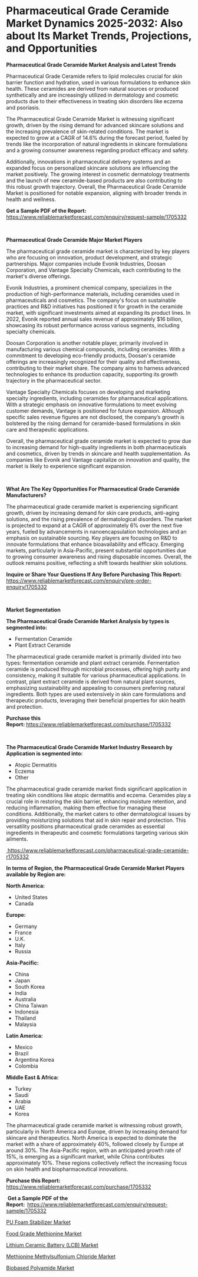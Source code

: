 <p><h1>Pharmaceutical Grade Ceramide Market Dynamics 2025-2032: Also about Its Market Trends, Projections, and Opportunities</h1></p><p><strong>Pharmaceutical Grade Ceramide Market Analysis and Latest Trends</strong></p>
<p><p>Pharmaceutical Grade Ceramide refers to lipid molecules crucial for skin barrier function and hydration, used in various formulations to enhance skin health. These ceramides are derived from natural sources or produced synthetically and are increasingly utilized in dermatology and cosmetic products due to their effectiveness in treating skin disorders like eczema and psoriasis. </p><p>The Pharmaceutical Grade Ceramide Market is witnessing significant growth, driven by the rising demand for advanced skincare solutions and the increasing prevalence of skin-related conditions. The market is expected to grow at a CAGR of 14.6% during the forecast period, fueled by trends like the incorporation of natural ingredients in skincare formulations and a growing consumer awareness regarding product efficacy and safety. </p><p>Additionally, innovations in pharmaceutical delivery systems and an expanded focus on personalized skincare solutions are influencing the market positively. The growing interest in cosmetic dermatology treatments and the launch of new ceramide-based products are also contributing to this robust growth trajectory. Overall, the Pharmaceutical Grade Ceramide Market is positioned for notable expansion, aligning with broader trends in health and wellness.</p></p>
<p><strong>Get a Sample PDF of the Report:&nbsp;</strong> <a href="https://www.reliablemarketforecast.com/enquiry/request-sample/1705332?utm_campaign=1141&utm_medium=2&utm_source=Github&utm_content=ia&utm_term=27032025&utm_id=pharmaceutical-grade-ceramide">https://www.reliablemarketforecast.com/enquiry/request-sample/1705332</a></p>
<p>&nbsp;</p>
<p><strong>Pharmaceutical Grade Ceramide Major Market Players</strong></p>
<p><p>The pharmaceutical grade ceramide market is characterized by key players who are focusing on innovation, product development, and strategic partnerships. Major companies include Evonik Industries, Doosan Corporation, and Vantage Specialty Chemicals, each contributing to the market's diverse offerings.</p><p>Evonik Industries, a prominent chemical company, specializes in the production of high-performance materials, including ceramides used in pharmaceuticals and cosmetics. The company's focus on sustainable practices and R&D initiatives has positioned it for growth in the ceramide market, with significant investments aimed at expanding its product lines. In 2022, Evonik reported annual sales revenue of approximately $16 billion, showcasing its robust performance across various segments, including specialty chemicals.</p><p>Doosan Corporation is another notable player, primarily involved in manufacturing various chemical compounds, including ceramides. With a commitment to developing eco-friendly products, Doosan's ceramide offerings are increasingly recognized for their quality and effectiveness, contributing to their market share. The company aims to harness advanced technologies to enhance its production capacity, supporting its growth trajectory in the pharmaceutical sector.</p><p>Vantage Specialty Chemicals focuses on developing and marketing specialty ingredients, including ceramides for pharmaceutical applications. With a strategic emphasis on innovative formulations to meet evolving customer demands, Vantage is positioned for future expansion. Although specific sales revenue figures are not disclosed, the company’s growth is bolstered by the rising demand for ceramide-based formulations in skin care and therapeutic applications.</p><p>Overall, the pharmaceutical grade ceramide market is expected to grow due to increasing demand for high-quality ingredients in both pharmaceuticals and cosmetics, driven by trends in skincare and health supplementation. As companies like Evonik and Vantage capitalize on innovation and quality, the market is likely to experience significant expansion.</p></p>
<p>&nbsp;</p>
<p><strong>What Are The Key Opportunities For Pharmaceutical Grade Ceramide Manufacturers?</strong></p>
<p><p>The pharmaceutical grade ceramide market is experiencing significant growth, driven by increasing demand for skin care products, anti-aging solutions, and the rising prevalence of dermatological disorders. The market is projected to expand at a CAGR of approximately 6% over the next five years, fueled by advancements in nanoencapsulation technologies and an emphasis on sustainable sourcing. Key players are focusing on R&D to innovate formulations that enhance bioavailability and efficacy. Emerging markets, particularly in Asia-Pacific, present substantial opportunities due to growing consumer awareness and rising disposable incomes. Overall, the outlook remains positive, reflecting a shift towards healthier skin solutions.</p></p>
<p><strong>Inquire or Share Your Questions If Any Before Purchasing This Report:</strong> <a href="https://www.reliablemarketforecast.com/enquiry/pre-order-enquiry/1705332?utm_campaign=1141&utm_medium=2&utm_source=Github&utm_content=ia&utm_term=27032025&utm_id=pharmaceutical-grade-ceramide">https://www.reliablemarketforecast.com/enquiry/pre-order-enquiry/1705332</a></p>
<p>&nbsp;</p>
<p><strong>Market Segmentation</strong></p>
<p><strong>The Pharmaceutical Grade Ceramide Market Analysis by types is segmented into:</strong></p>
<p><ul><li>Fermentation Ceramide</li><li>Plant Extract Ceramide</li></ul></p>
<p><p>The pharmaceutical grade ceramide market is primarily divided into two types: fermentation ceramide and plant extract ceramide. Fermentation ceramide is produced through microbial processes, offering high purity and consistency, making it suitable for various pharmaceutical applications. In contrast, plant extract ceramide is derived from natural plant sources, emphasizing sustainability and appealing to consumers preferring natural ingredients. Both types are used extensively in skin care formulations and therapeutic products, leveraging their beneficial properties for skin health and protection.</p></p>
<p><strong>Purchase this Report:&nbsp;</strong><a href="https://www.reliablemarketforecast.com/purchase/1705332?utm_campaign=1141&utm_medium=2&utm_source=Github&utm_content=ia&utm_term=27032025&utm_id=pharmaceutical-grade-ceramide">https://www.reliablemarketforecast.com/purchase/1705332</a></p>
<p>&nbsp;</p>
<p><strong>The Pharmaceutical Grade Ceramide Market Industry Research by Application is segmented into:</strong></p>
<p><ul><li>Atopic Dermatitis</li><li>Eczema</li><li>Other</li></ul></p>
<p><p>The pharmaceutical grade ceramide market finds significant application in treating skin conditions like atopic dermatitis and eczema. Ceramides play a crucial role in restoring the skin barrier, enhancing moisture retention, and reducing inflammation, making them effective for managing these conditions. Additionally, the market caters to other dermatological issues by providing moisturizing solutions that aid in skin repair and protection. This versatility positions pharmaceutical grade ceramides as essential ingredients in therapeutic and cosmetic formulations targeting various skin ailments.</p></p>
<p><a href="https://www.reliablemarketforecast.com/pharmaceutical-grade-ceramide-r1705332?utm_campaign=1141&utm_medium=2&utm_source=Github&utm_content=ia&utm_term=27032025&utm_id=pharmaceutical-grade-ceramide">&nbsp;https://www.reliablemarketforecast.com/pharmaceutical-grade-ceramide-r1705332</a></p>
<p><strong>In terms of Region, the Pharmaceutical Grade Ceramide Market Players available by Region are:</strong></p>
<p>
    <p> <strong> North America: </strong>
        <ul>
            <li>United States</li>
            <li>Canada</li>
        </ul>
        </p> 
    <p> <strong> Europe: </strong>
        <ul>
            <li>Germany</li>
            <li>France</li>
            <li>U.K.</li>
            <li>Italy</li>
            <li>Russia</li>
        </ul>
        </p> 
    <p> <strong> Asia-Pacific: </strong>
        <ul>
            <li>China</li>
            <li>Japan</li>
            <li>South Korea</li>
            <li>India</li>
            <li>Australia</li>
            <li>China Taiwan</li>
            <li>Indonesia</li>
            <li>Thailand</li>
            <li>Malaysia</li>
        </ul>
        </p> 
    <p> <strong> Latin America: </strong>
        <ul>
            <li>Mexico</li>
            <li>Brazil</li>
            <li>Argentina Korea</li>
            <li>Colombia</li>
        </ul>
        </p> 
    <p> <strong> Middle East & Africa: </strong>
        <ul>
            <li>Turkey</li>
            <li>Saudi</li>
            <li>Arabia</li>
            <li>UAE</li>
            <li>Korea</li>
        </ul>
    </p>
    </p>
<p><p>The pharmaceutical grade ceramide market is witnessing robust growth, particularly in North America and Europe, driven by increasing demand for skincare and therapeutics. North America is expected to dominate the market with a share of approximately 40%, followed closely by Europe at around 30%. The Asia-Pacific region, with an anticipated growth rate of 15%, is emerging as a significant market, while China contributes approximately 10%. These regions collectively reflect the increasing focus on skin health and biopharmaceutical innovations.</p></p>
<p><strong>Purchase this Report: </strong><a href="https://www.reliablemarketforecast.com/purchase/1705332?utm_campaign=1141&utm_medium=2&utm_source=Github&utm_content=ia&utm_term=27032025&utm_id=pharmaceutical-grade-ceramide">https://www.reliablemarketforecast.com/purchase/1705332</a></p>
<p>&nbsp;<strong>Get a Sample PDF of the Report:&nbsp;&nbsp;</strong><a href="https://www.reliablemarketforecast.com/enquiry/request-sample/1705332?utm_campaign=1141&utm_medium=2&utm_source=Github&utm_content=ia&utm_term=27032025&utm_id=pharmaceutical-grade-ceramide">https://www.reliablemarketforecast.com/enquiry/request-sample/1705332</a></p>
<p><strong></strong></p>
<p><p><a href="https://github.com/trossdushi7u/Market-Research-Report-List-1/blob/main/pu-foam-stabilizer-market.md?utm_campaign=1141&utm_medium=2&utm_source=Github&utm_content=ia&utm_term=27032025&utm_id=pharmaceutical-grade-ceramide">PU Foam Stabilizer Market</a></p><p><a href="https://github.com/hamremunazm4/Market-Research-Report-List-1/blob/main/food-grade-methionine-market.md?utm_campaign=1141&utm_medium=2&utm_source=Github&utm_content=ia&utm_term=27032025&utm_id=pharmaceutical-grade-ceramide">Food Grade Methionine Market</a></p><p><a href="https://github.com/kirstejuvet/Market-Research-Report-List-1/blob/main/lithium-ceramic-battery-lcb-market.md?utm_campaign=1141&utm_medium=2&utm_source=Github&utm_content=ia&utm_term=27032025&utm_id=pharmaceutical-grade-ceramide">Lithium Ceramic Battery (LCB) Market</a></p><p><a href="https://github.com/jhoonatsev/Market-Research-Report-List-1/blob/main/methionine-methylsulfonium-chloride-market.md?utm_campaign=1141&utm_medium=2&utm_source=Github&utm_content=ia&utm_term=27032025&utm_id=pharmaceutical-grade-ceramide">Methionine Methylsulfonium Chloride Market</a></p><p><a href="https://github.com/godutetraeva/Market-Research-Report-List-1/blob/main/biobased-polyamide-market.md?utm_campaign=1141&utm_medium=2&utm_source=Github&utm_content=ia&utm_term=27032025&utm_id=pharmaceutical-grade-ceramide">Biobased Polyamide Market</a></p></p>